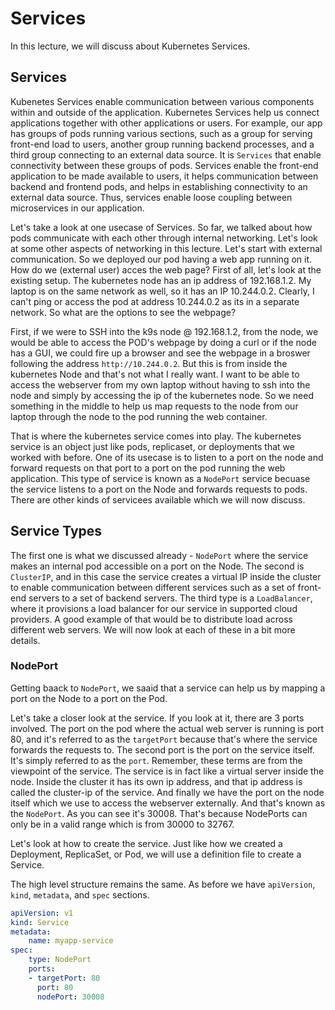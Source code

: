 # Services

In this lecture, we will discuss about Kubernetes Services.

## Services

Kubenetes Services enable communication between various components within and outside of the application. Kubernetes Services help us connect applications together with other applications or users. For example, our app has groups of pods running various sections, such as a group for serving front-end load to users, another group running backend processes, and a third group connecting to an external data source. It is `Services` that enable connectivity between these groups of pods. Services enable the front-end application to be made available to users, it helps communication between backend and frontend pods, and helps in establishing connectivity to an external data source. Thus, services enable loose coupling between microservices in our application.

Let's take a look at one usecase of Services. So far, we talked about how pods communicate with each other through internal networking. Let's look at some other aspects of networking in this lecture. Let's start with external communication. So we deployed our pod having a web app running on it. How do we (external user) acces the web page? First of all, let's look at the existing setup. The kubernetes node has an ip address of 192.168.1.2. My laptop is on the same network as well, so it has an IP 10.244.0.2. Clearly, I can't ping or access the pod at address 10.244.0.2 as its in a separate network. So what are the options to see the webpage?

First, if we were to SSH into the k9s node @ 192.168.1.2, from the node, we would be able to access the POD's webpage by doing a curl or if the node has a GUI, we could fire up a browser and see the webpage in a broswer following the address `http://10.244.0.2`. But this is from inside the kubernetes Node and that's not what I really want. I want to be able to access the webserver from my own laptop without having to ssh into the node and simply by accessing the ip of the kubernetes node. So we need something in the middle to help us map requests to the node from our laptop through the node to the pod running the web container.

That is where the kubernetes service comes into play. The kubernetes service is an object just like pods, replicaset, or deployments that we worked with before. One of its usecase is to listen to a port on the node and forward requests on that port to a port on the pod running the web application. This type of service is known as a `NodePort` service becuase the service listens to a port on the Node and forwards requests to pods. There are other kinds of servicees available which we will now discuss.

## Service Types

The first one is what we discussed already - `NodePort` where the service makes an internal pod accessible on a port on the Node. The second is `ClusterIP`, and in this case the service creates a virtual IP inside the cluster to enable communication between different services such as a set of front-end servers to a set of backend servers. The third type is a `LoadBalancer`, where it provisions a load balancer for our service in supported cloud providers. A good example of that would be to distribute load across different web servers. We will now look at each of these in a bit more details.

### NodePort

Getting baack to `NodePort`, we saaid that a service can help us by mapping a port on the Node to a port on the Pod.

Let's take a closer look at the service. If you look at it, there are 3 ports involved. The port on the pod where the actual web server is running is port 80, and it's referred to as the `targetPort` because that's where the service forwards the requests to. The second port is the port on the service itself. It's simply referred to as the `port`. Remember, these terms are from the viewpoint of the service. The service is in fact like a virtual server inside the node. Inside the cluster it has its own ip address, and that ip address is called the cluster-ip of the service. And finally we have the port on the node itself which we use to access the webserver externally. And that's known as the `NodePort`. As you can see it's 30008. That's because NodePorts can only be in a valid range which is from 30000 to 32767.

Let's look at how to create the service. Just like how we created a Deployment, ReplicaSet, or Pod, we will use a definition file to create a Service.

The high level structure remains the same. As before we have `apiVersion`, `kind`, `metadata`, and `spec` sections.

```yaml
apiVersion: v1
kind: Service
metadata:
    name: myapp-service
spec:
    type: NodePort
    ports:
    - targetPort: 80
      port: 80
      nodePort: 30008
```


